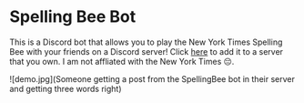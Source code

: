 # Spelling Bee Bot

This is a Discord bot that allows you to play the New York Times Spelling Bee with your friends on a Discord server! Click [here](https://discord.com/api/oauth2/authorize?client_id=933882667378827294&permissions=274877941824&scope=bot%20applications.commands) to add it to a server that you own. I am not affliated with the New York Times 😔.

![demo.jpg](Someone getting a post from the SpellingBee bot in their server and getting three words right)
